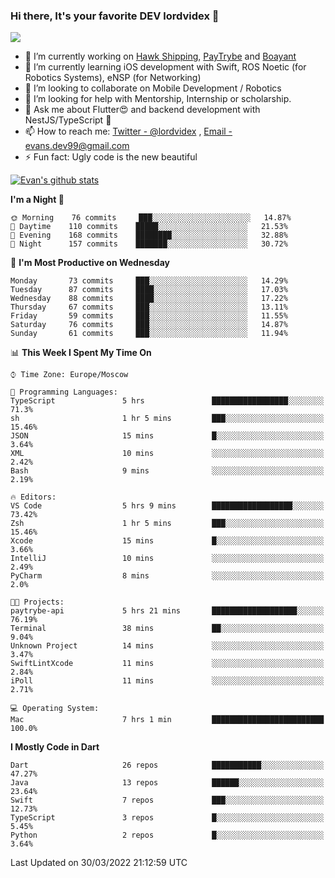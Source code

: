 ### Hi there, It's your favorite DEV lordvidex 👋
<img src="https://komarev.com/ghpvc/?username=lordvidex&label=Views&color=blue&style=plastic" />
<!--
**lordvidex/lordvidex** is a ✨ _special_ ✨ repository because its `README.md` (this file) appears on your GitHub profile.
Here are some ideas to get you started:
-->

- 🔭 I’m currently working on [Hawk Shipping](https://hawkshipping.com), [PayTrybe](https://www.paytrybe.com) and [Boayant](https://www.github.com/boayant-dev)
- 🌱 I’m currently learning iOS development with Swift, ROS Noetic (for Robotics Systems), eNSP (for Networking)
- 👯 I’m looking to collaborate on Mobile Development / Robotics
- 🤔 I’m looking for help with Mentorship, Internship or scholarship.
- 💬 Ask me about Flutter😍 and backend development with NestJS/TypeScript 🔮
- 📫 How to reach me: [Twitter - @lordvidex](https://twitter.com/lordvidex) , [Email - evans.dev99@gmail.com](mailto:evans.dev99@gmail.com?body=Hello%20Evans,)
- ⚡ Fun fact: Ugly code is the new beautiful 

<div>
<!-- <a href="https://github.com/lordvidex">
  <img src="https://github-readme-stats.vercel.app/api/top-langs/?username=lordvidex&theme=light" />
</a>    -->
<!-- [![Top Langs](https://github-readme-stats.vercel.app/api/top-langs/?username=lordvidex)](https://github.com/lordvidex/)  -->

<a href="https://github.com/lordvidex">
 <img src="https://github-readme-stats.vercel.app/api?username=lordvidex&show_icons=true&theme=light&line_height=27" alt="Evan's github stats"/>
</a>
</div>


<!--
  <a href="https://github.com/iampawan/FlutterExampleApps">
    <img align="center" src="https://github-readme-stats.vercel.app/api/pin/?username=iampawan&repo=FlutterExampleApps&theme=light" />

  </a>
  <a href="https://github.com/iampawan/VelocityX">
   <img align="center" src="https://github-readme-stats.vercel.app/api/pin/?username=iampawan&repo=VelocityX&theme=light" />
  </a>
-->
<!--START_SECTION:waka-->
**I'm a Night 🦉** 

```text
🌞 Morning    76 commits     ███░░░░░░░░░░░░░░░░░░░░░░   14.87% 
🌆 Daytime    110 commits    █████░░░░░░░░░░░░░░░░░░░░   21.53% 
🌃 Evening    168 commits    ████████░░░░░░░░░░░░░░░░░   32.88% 
🌙 Night      157 commits    ███████░░░░░░░░░░░░░░░░░░   30.72%

```
📅 **I'm Most Productive on Wednesday** 

```text
Monday       73 commits     ███░░░░░░░░░░░░░░░░░░░░░░   14.29% 
Tuesday      87 commits     ████░░░░░░░░░░░░░░░░░░░░░   17.03% 
Wednesday    88 commits     ████░░░░░░░░░░░░░░░░░░░░░   17.22% 
Thursday     67 commits     ███░░░░░░░░░░░░░░░░░░░░░░   13.11% 
Friday       59 commits     ███░░░░░░░░░░░░░░░░░░░░░░   11.55% 
Saturday     76 commits     ███░░░░░░░░░░░░░░░░░░░░░░   14.87% 
Sunday       61 commits     ███░░░░░░░░░░░░░░░░░░░░░░   11.94%

```


📊 **This Week I Spent My Time On** 

```text
⌚︎ Time Zone: Europe/Moscow

💬 Programming Languages: 
TypeScript               5 hrs               █████████████████░░░░░░░░   71.3% 
sh                       1 hr 5 mins         ███░░░░░░░░░░░░░░░░░░░░░░   15.46% 
JSON                     15 mins             █░░░░░░░░░░░░░░░░░░░░░░░░   3.64% 
XML                      10 mins             ░░░░░░░░░░░░░░░░░░░░░░░░░   2.42% 
Bash                     9 mins              ░░░░░░░░░░░░░░░░░░░░░░░░░   2.19%

🔥 Editors: 
VS Code                  5 hrs 9 mins        ██████████████████░░░░░░░   73.42% 
Zsh                      1 hr 5 mins         ███░░░░░░░░░░░░░░░░░░░░░░   15.46% 
Xcode                    15 mins             █░░░░░░░░░░░░░░░░░░░░░░░░   3.66% 
IntelliJ                 10 mins             ░░░░░░░░░░░░░░░░░░░░░░░░░   2.49% 
PyCharm                  8 mins              ░░░░░░░░░░░░░░░░░░░░░░░░░   2.0%

🐱‍💻 Projects: 
paytrybe-api             5 hrs 21 mins       ███████████████████░░░░░░   76.19% 
Terminal                 38 mins             ██░░░░░░░░░░░░░░░░░░░░░░░   9.04% 
Unknown Project          14 mins             ░░░░░░░░░░░░░░░░░░░░░░░░░   3.47% 
SwiftLintXcode           11 mins             ░░░░░░░░░░░░░░░░░░░░░░░░░   2.84% 
iPoll                    11 mins             ░░░░░░░░░░░░░░░░░░░░░░░░░   2.71%

💻 Operating System: 
Mac                      7 hrs 1 min         █████████████████████████   100.0%

```

**I Mostly Code in Dart** 

```text
Dart                     26 repos            ███████████░░░░░░░░░░░░░░   47.27% 
Java                     13 repos            ██████░░░░░░░░░░░░░░░░░░░   23.64% 
Swift                    7 repos             ███░░░░░░░░░░░░░░░░░░░░░░   12.73% 
TypeScript               3 repos             █░░░░░░░░░░░░░░░░░░░░░░░░   5.45% 
Python                   2 repos             █░░░░░░░░░░░░░░░░░░░░░░░░   3.64%

```



 Last Updated on 30/03/2022 21:12:59 UTC
<!--END_SECTION:waka-->
